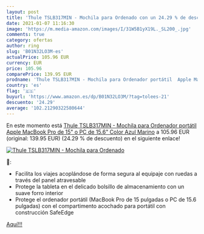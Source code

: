 ```yaml
---
layout: post
title: 'Thule TSLB317MIN - Mochila para Ordenado con un 24.29 % de descuento'
date: 2021-01-07 11:16:30
image: 'https://m.media-amazon.com/images/I/31W5B1yX19L._SL200_.jpg'
comments: true
category: ofertas
author: ring
slug: 'B01N32LO3M-es'
actualPrice: 105.96 EUR
currency: EUR
price: 105.96
comparePrice: 139.95 EUR
prodname: 'Thule TSLB317MIN - Mochila para Ordenador portátil  Apple MacBook Pro de 15" o PC de 15.6"  Color Azul Marino'
country: 'es'
flag: '🇪🇸'
buyurl: 'https://www.amazon.es/dp/B01N32LO3M/?tag=tolees-21'
descuento: '24.29'
average: '102.21290322580644'
---
```


En este momento está [Thule TSLB317MIN - Mochila para Ordenador portátil  Apple MacBook Pro de 15" o PC de 15.6"  Color Azul Marino](https://www.amazon.es/dp/B01N32LO3M/?tag=tolees-21) a 105.96 EUR (original: 139.95 EUR) (24.29 %  de descuento) en el siguiente enlace!

[![Thule TSLB317MIN - Mochila para Ordenado](https://m.media-amazon.com/images/I/31W5B1yX19L._SL200_.jpg)](https://www.amazon.es/dp/B01N32LO3M/?tag=tolees-21)

🔎:

- Facilita los viajes acoplándose de forma segura al equipaje con ruedas a través del panel atravesable
- Protege la tableta en el delicado bolsillo de almacenamiento con un suave forro interior
- Protege el ordenador portátil (MacBook Pro de 15 pulgadas o PC de 15.6 pulgadas) con el compartimento acochado para portátil con construcción SafeEdge

[Aquí!!!](https://www.amazon.es/dp/B01N32LO3M/?tag=tolees-21)
